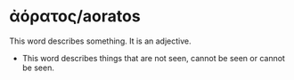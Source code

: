 # ἀόρατος/aoratos  
This word describes something. It is an adjective. 

* This word describes things that are not seen, cannot be seen  or cannot be seen.
